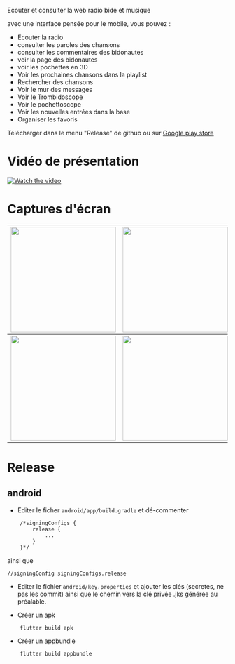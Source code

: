 Ecouter et consulter la web radio bide et musique

avec une interface pensée pour le mobile, vous pouvez :

* Ecouter la radio
* consulter les paroles des chansons
* consulter les commentaires des bidonautes
* voir la page des bidonautes
* voir les pochettes en 3D
* Voir les prochaines chansons dans la playlist
* Rechercher des chansons
* Voir le mur des messages
* Voir le Trombidoscope
* Voir le pochettoscope
* Voir les nouvelles entrées dans la base
* Organiser les favoris

Télécharger dans le menu "Release" de github ou sur [Google play store](https://play.google.com/store/apps/details?id=fr.odrevet.bide_et_musique)

# Vidéo de présentation 

[![Watch the video](https://img.youtube.com/vi/Zsl5Qezuqh0/0.jpg)](https://www.youtube.com/watch?v=Zsl5Qezuqh0)

# Captures d'écran 

|  <img src="/screenshots/Screenshot_Principale.jpg" width="240px" /> |  <img src="/screenshots/Screenshot_menu.jpg" width="240px" /> |
|---|---|
| <img src="/screenshots/Screenshot_titres.jpg" width="240px" />  | <img src="/screenshots/Screenshot_page_chanson.jpg" width="240px" />  |


# Release

## android

* Editer le ficher `android/app/build.gradle` et dé-commenter

```
    /*signingConfigs {
        release {
            ...
        }
    }*/
```

ainsi que

```
//signingConfig signingConfigs.release
```

* Editer le fichier `android/key.properties` et ajouter les clés (secretes, ne pas les commit) ainsi que le chemin vers la clé privée .jks générée au préalable.

* Créer un apk 

```
    flutter build apk
```

* Créer un appbundle 

```
    flutter build appbundle
```
